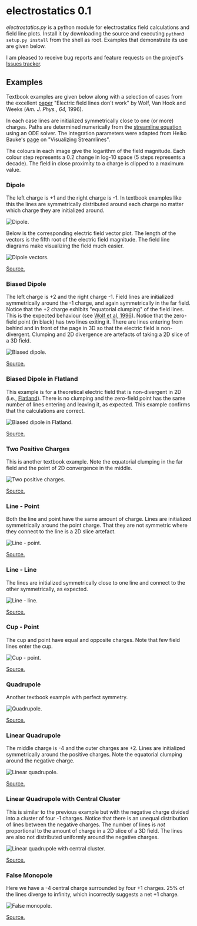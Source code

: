 
electrostatics 0.1
==================

*electrostatics.py* is a python module for electrostatics field calculations and field line plots.  Install it by downloading the source and executing `python3 setup.py install` from the shell as root.  Examples that demonstrate its use are given below.

I am pleased to receive bug reports and feature requests on the project's [Issues tracker].

[Issues tracker]: https://github.com/tomduck/electrostatics/issues


Examples
--------

Textbook examples are given below along with a selection of cases from the excellent [paper] "Electric field lines don't work" by Wolf, Van Hook and Weeks (*Am. J. Phys., 64,* 1996).

In each case lines are initialized symmetrically close to one (or more) charges.  Paths are determined numerically from the [streamline equation] using an ODE solver.  The integration parameters were adapted from Heiko Bauke's [page] on "Visualizing Streamlines".

The colours in each image give the logarithm of the field magnitude.  Each colour step represents a 0.2 change in log-10 space (5 steps represents a decade).  The field in close proximity to a charge is clipped to a maximum value.

[paper]: http://scitation.aip.org/content/aapt/journal/ajp/64/6/10.1119/1.18237

[streamline equation]: http://folk.uib.no/fcihh/seminar/lec1.pdf

[page]: http://numbercrunch.de/blog/2013/05/visualizing-streamlines/


### Dipole ###

The left charge is +1 and the right charge is -1.  In textbook examples like this the lines are symmetrically distributed around each charge no matter which charge they are initialized around.

![Dipole.](https://raw.githubusercontent.com/tomduck/electrostatics/master/images/dipole.png)

Below is the corresponding electric field vector plot.  The length of the vectors is the fifth root of the electric field magnitude.   The field line diagrams make visualizing the field much easier.

![Dipole vectors.](https://raw.githubusercontent.com/tomduck/electrostatics/master/images/dipole-vectors.png)

[Source.](https://github.com/tomduck/electrostatics/blob/master/examples/dipole.py)


### Biased Dipole ###

The left charge is +2 and the right charge -1.  Field lines are initialized symmetrically around the -1 charge, and again symmetrically in the far field.  Notice that the +2 charge exhibits "equatorial clumping" of the field lines.  This is the expected behaviour (see [Wolf et al, 1996][paper]).  Notice that the zero-field point (in black) has two lines exiting it.  There are lines entering from behind and in front of the page in 3D so that the electric field is non-divergent.  Clumping and 2D divergence are artefacts of taking a 2D slice of a 3D field.

![Biased dipole.](https://raw.githubusercontent.com/tomduck/electrostatics/master/images/biased-dipole.png)

[Source.](https://github.com/tomduck/electrostatics/blob/master/examples/biased-dipole.py)


### Biased Dipole in Flatland ###

This example is for a theoretical electric field that is non-divergent in 2D (i.e., [Flatland]).  There is no clumping and the zero-field point has the same number of lines entering and leaving it, as expected.  This example confirms that the calculations are correct.

[Flatland]: https://en.wikipedia.org/wiki/Flatland

![Biased dipole in Flatland.](https://raw.githubusercontent.com/tomduck/electrostatics/master/images/biased-dipole-flatland.png)

[Source.](https://github.com/tomduck/electrostatics/blob/master/examples/biased-dipole-flatland.py)


### Two Positive Charges ###

This is another textbook example.  Note the equatorial clumping in the far field and the point of 2D convergence in the middle.

![Two positive charges.](https://raw.githubusercontent.com/tomduck/electrostatics/master/images/two-positive-charges.png)

[Source.](https://github.com/tomduck/electrostatics/blob/master/examples/two-positive-charges.py)


### Line - Point ###

Both the line and point have the same amount of charge.  Lines are initialized symmetrically around the point charge.  That they are not symmetric where they connect to the line is a 2D slice artefact.

![Line - point.](https://raw.githubusercontent.com/tomduck/electrostatics/master/images/line-point.png)

[Source.](https://github.com/tomduck/electrostatics/blob/master/examples/line-point.py)


### Line - Line ###

The lines are initialized symmetrically close to one line and connect to the other symmetrically, as expected.

![Line - line.](https://raw.githubusercontent.com/tomduck/electrostatics/master/images/line-line.png)

[Source.](https://github.com/tomduck/electrostatics/blob/master/examples/line-line.py)


### Cup - Point ###

The cup and point have equal and opposite charges.  Note that few field lines enter the cup.

![Cup - point.](https://raw.githubusercontent.com/tomduck/electrostatics/master/images/cup-point.png)

[Source.](https://github.com/tomduck/electrostatics/blob/master/examples/cup-point.py)


### Quadrupole ###

Another textbook example with perfect symmetry.

![Quadrupole.](https://raw.githubusercontent.com/tomduck/electrostatics/master/images/quadrupole.png)

[Source.](https://github.com/tomduck/electrostatics/blob/master/examples/quadrupole.py)


### Linear Quadrupole ###

The middle charge is -4 and the outer charges are +2.  Lines are initialized symmetrically around the positive charges.  Note the equatorial clumping around the negative charge.

![Linear quadrupole.](https://raw.githubusercontent.com/tomduck/electrostatics/master/images/linear-quadrupole.png)

[Source.](https://github.com/tomduck/electrostatics/blob/master/examples/linear-quadrupole.py)


### Linear Quadrupole with Central Cluster ###

This is similar to the previous example but with the negative charge divided into a cluster of four -1 charges.  Notice that there is an unequal distribution of lines between the negative charges.  The number of lines is *not* proportional to the amount of charge in a 2D slice of a 3D field.  The lines are also not distributed uniformly around the negative charges.

![Linear quadrupole with central cluster.](https://raw.githubusercontent.com/tomduck/electrostatics/master/images/linear-quadrupole-cluster.png)

[Source.](https://github.com/tomduck/electrostatics/blob/master/examples/linear-quadrupole-cluster.py)


### False Monopole ###

Here we have a -4 central charge surrounded by four +1 charges.  25% of the lines diverge to infinity, which incorrectly suggests a net +1 charge.

![False monopole.](https://raw.githubusercontent.com/tomduck/electrostatics/master/images/false-monopole.png)

[Source.](https://github.com/tomduck/electrostatics/blob/master/examples/false-monopole.py)
